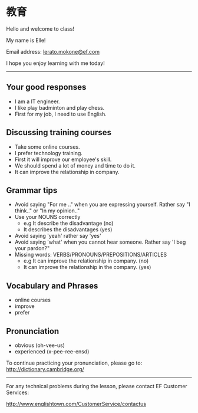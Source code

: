 # 教育

Hello and welcome to class!

My name is Elle!

Email address: lerato.mokone@ef.com

I hope you enjoy learning with me today!

---

## Your good responses

- I am a IT engineer.
- I like play badminton and play chess.
- First for my job, I need to use English.

## Discussing training courses

- Take some online courses.
- I prefer technology training.
- First it will improve our employee's skill.
- We should spend a lot of money and time to do it.
- It can improve the relationship in company.

## Grammar tips

- Avoid saying "For me .." when you are expressing yourself. Rather say "I think.." or "In my opinion.."
- Use your NOUNS correctly
  - e.g It describe the disadvantage (no)
  - It describes the disadvantages (yes)
- Avoid saying 'yeah' rather say 'yes'
- Avoid saying 'what' when you cannot hear someone. Rather say 'I beg your pardon?"
- Missing words: VERBS/PRONOUNS/PREPOSITIONS/ARTICLES
  - e.g It can improve the relationship in company. (no)
  - It can improve the relationship in the company. (yes)

## Vocabulary and Phrases

- online courses
- improve
- prefer

## Pronunciation

- obvious (oh-vee-us)  
- experienced (x-pee-ree-ensd)

To continue practicing your pronunciation, please go to:
http://dictionary.cambridge.org/

---

For any technical problems during the lesson, please contact EF Customer Services:

http://www.englishtown.com/CustomerService/contactus
